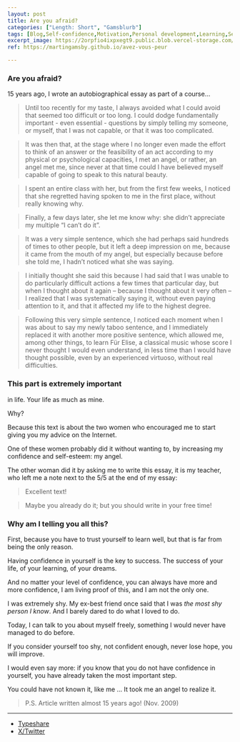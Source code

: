 ```yaml
---
layout: post
title: Are you afraid?
categories: ["Length: Short", "Gamsblurb"]
tags: [Blog,Self-confidence,Motivation,Personal development,Learning,Self-esteem,Shyness,French,Piano,Music,Gamsblurb]
excerpt_image: https://2orpfio4ixpxegt9.public.blob.vercel-storage.com/blogPost/cm210fp4100b6jy0e7siar6g6/preview-image-xrC3LK9RsV28UGtuXBnvqOBOmFKDcT.webp
ref: https://martingamsby.github.io/avez-vous-peur

---
```


### **Are you afraid?**

15 years ago, I wrote an autobiographical essay as part of a course…

> Until too recently for my taste, I always avoided what I could avoid that seemed too difficult or too long. I could dodge fundamentally important - even essential - questions by simply telling my someone, or myself, that I was not capable, or that it was too complicated.

> It was then that, at the stage where I no longer even made the effort to think of an answer or the feasibility of an act according to my physical or psychological capacities, I met an angel, or rather, an angel met me, since never at that time could I have believed myself capable of going to speak to this natural beauty.

> I spent an entire class with her, but from the first few weeks, I noticed that she regretted having spoken to me in the first place, without really knowing why.

> Finally, a few days later, she let me know why: she didn’t appreciate my multiple “I can’t do it”.

> It was a very simple sentence, which she had perhaps said hundreds of times to other people, but it left a deep impression on me, because it came from the mouth of my angel, but especially because before she told me, I hadn’t noticed what she was saying.

> I initially thought she said this because I had said that I was unable to do particularly difficult actions a few times that particular day, but when I thought about it again – because I thought about it very often – I realized that I was systematically saying it, without even paying attention to it, and that it affected my life to the highest degree.

> Following this very simple sentence, I noticed each moment when I was about to say my newly taboo sentence, and I immediately replaced it with another more positive sentence, which allowed me, among other things, to learn Für Elise, a classical music whose score I never thought I would even understand, in less time than I would have thought possible, even by an experienced virtuoso, without real difficulties.

### This part is extremely important 
in life. Your life as much as mine.

Why?

Because this text is about the two women who encouraged me to start giving you my advice on the Internet.

One of these women probably did it without wanting to, by increasing my confidence and self-esteem: my angel.

The other woman did it by asking me to write this essay, it is my teacher, who left me a note next to the 5/5 at the end of my essay:

> Excellent text!

> Maybe you already do it; but you should write in your free time!

### Why am I telling you all this?

First, because you have to trust yourself to learn well, but that is far from being the only reason.

Having confidence in yourself is the key to success. The success of your life, of your learning, of your dreams.

And no matter your level of confidence, you can always have more and more confidence, I am living proof of this, and I am not the only one.

I was extremely shy. My ex-best friend once said that I was *the most shy person I know*. And I barely dared to do what I loved to do.

Today, I can talk to you about myself freely, something I would never have managed to do before.

If you consider yourself too shy, not confident enough, never lose hope, you will improve.

I would even say more: if you know that you do not have confidence in yourself, you have already taken the most important step.

You could have not known it, like me ... It took me an angel to realize it.

> P.S. Article written almost 15 years ago! (Nov. 2009)

---

- [Typeshare](https://typeshare.co/martingamsby/posts/are-you-afraid)
- [X/Twitter](https://x.com/Martin_Gamsby/status/1843782445025636372)

